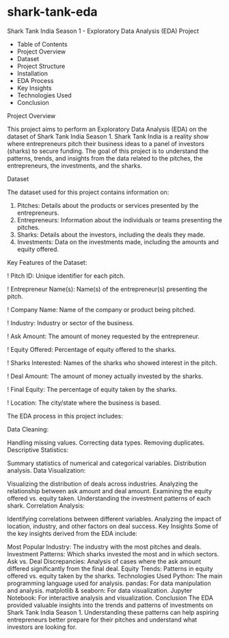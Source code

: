 # shark-tank-eda

Shark Tank India Season 1 - Exploratory Data Analysis (EDA) Project

* Table of Contents
* Project Overview
* Dataset
* Project Structure
* Installation
* EDA Process
* Key Insights
* Technologies Used
* Conclusion

Project Overview

This project aims to perform an Exploratory Data Analysis (EDA) on the dataset of Shark Tank India Season 1. Shark Tank India is a reality show where entrepreneurs pitch their business ideas to a panel of investors (sharks) to secure funding. The goal of this project is to understand the patterns, trends, and insights from the data related to the pitches, the entrepreneurs, the investments, and the sharks.

Dataset

The dataset used for this project contains information on:

1. Pitches: Details about the products or services presented by the entrepreneurs.
2. Entrepreneurs: Information about the individuals or teams presenting the pitches.
3. Sharks: Details about the investors, including the deals they made.
4. Investments: Data on the investments made, including the amounts and equity offered.
   
Key Features of the Dataset:

! Pitch ID: Unique identifier for each pitch.

! Entrepreneur Name(s): Name(s) of the entrepreneur(s) presenting the pitch.

! Company Name: Name of the company or product being pitched.

! Industry: Industry or sector of the business.

! Ask Amount: The amount of money requested by the entrepreneur.

! Equity Offered: Percentage of equity offered to the sharks.

! Sharks Interested: Names of the sharks who showed interest in the pitch.

! Deal Amount: The amount of money actually invested by the sharks.

! Final Equity: The percentage of equity taken by the sharks.

! Location: The city/state where the business is based.

The EDA process in this project includes:

Data Cleaning:

Handling missing values.
Correcting data types.
Removing duplicates.
Descriptive Statistics:

Summary statistics of numerical and categorical variables.
Distribution analysis.
Data Visualization:

Visualizing the distribution of deals across industries.
Analyzing the relationship between ask amount and deal amount.
Examining the equity offered vs. equity taken.
Understanding the investment patterns of each shark.
Correlation Analysis:

Identifying correlations between different variables.
Analyzing the impact of location, industry, and other factors on deal success.
Key Insights
Some of the key insights derived from the EDA include:

Most Popular Industry: The industry with the most pitches and deals.
Investment Patterns: Which sharks invested the most and in which sectors.
Ask vs. Deal Discrepancies: Analysis of cases where the ask amount differed significantly from the final deal.
Equity Trends: Patterns in equity offered vs. equity taken by the sharks.
Technologies Used
Python: The main programming language used for analysis.
pandas: For data manipulation and analysis.
matplotlib & seaborn: For data visualization.
Jupyter Notebook: For interactive analysis and visualization.
Conclusion
The EDA provided valuable insights into the trends and patterns of investments on Shark Tank India Season 1. Understanding these patterns can help aspiring entrepreneurs better prepare for their pitches and understand what investors are looking for.
